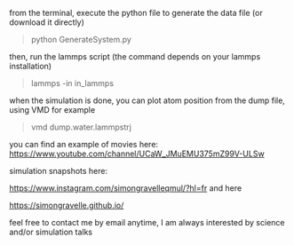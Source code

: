 from the terminal, execute the python file to generate the data file (or download it directly)
> python GenerateSystem.py

then, run the lammps script (the command depends on your lammps installation)
> lammps -in in_lammps

when the simulation is done, you can plot atom position from the dump file, using VMD for example 
> vmd dump.water.lammpstrj

you can find an example of movies here:
https://www.youtube.com/channel/UCaW_JMuEMU375mZ99V-ULSw

simulation snapshots here:

https://www.instagram.com/simongravelleqmul/?hl=fr
and here 

https://simongravelle.github.io/

feel free to contact me by email anytime, I am always interested by science and/or simulation talks
